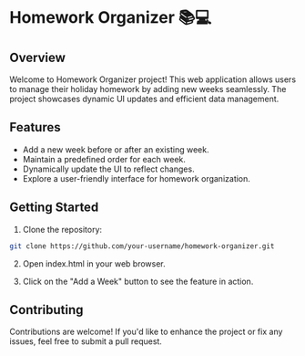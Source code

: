 # Homework Organizer 📚💻

## Overview

Welcome to Homework Organizer project! This web application allows users to manage their holiday homework by adding new weeks seamlessly. The project showcases dynamic UI updates and efficient data management.

## Features

- Add a new week before or after an existing week.
- Maintain a predefined order for each week.
- Dynamically update the UI to reflect changes.
- Explore a user-friendly interface for homework organization.


## Getting Started

1. Clone the repository:

```bash
git clone https://github.com/your-username/homework-organizer.git
```
2. Open index.html in your web browser.

3. Click on the "Add a Week" button to see the feature in action.

## Contributing
Contributions are welcome! If you'd like to enhance the project or fix any issues, feel free to submit a pull request.


